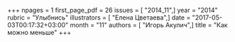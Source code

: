 +++
npages = 1
first_page_pdf = 26
issues = [ "2014_11",]
year = "2014"
rubric = "Улыбнись"
illustrators = [ "Елена Цветаева",]
date = "2017-05-03T00:17:32+03:00"
month = "11"
authors = [ "Игорь Акулич",]
title = "Как можно меньше"
+++
